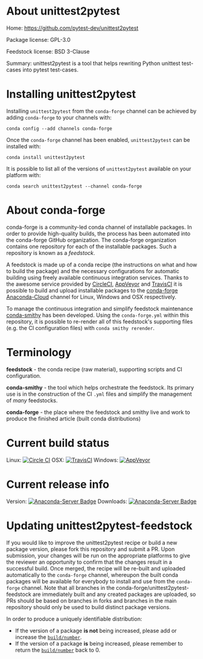 About unittest2pytest
=====================

Home: https://github.com/pytest-dev/unittest2pytest

Package license: GPL-3.0

Feedstock license: BSD 3-Clause

Summary: unittest2pytest is a tool that helps rewriting Python unittest test-cases into pytest test-cases.



Installing unittest2pytest
==========================

Installing `unittest2pytest` from the `conda-forge` channel can be achieved by adding `conda-forge` to your channels with:

```
conda config --add channels conda-forge
```

Once the `conda-forge` channel has been enabled, `unittest2pytest` can be installed with:

```
conda install unittest2pytest
```

It is possible to list all of the versions of `unittest2pytest` available on your platform with:

```
conda search unittest2pytest --channel conda-forge
```



About conda-forge
=================

conda-forge is a community-led conda channel of installable packages.
In order to provide high-quality builds, the process has been automated into the
conda-forge GitHub organization. The conda-forge organization contains one repository
for each of the installable packages. Such a repository is known as a *feedstock*.

A feedstock is made up of a conda recipe (the instructions on what and how to build
the package) and the necessary configurations for automatic building using freely
available continuous integration services. Thanks to the awesome service provided by
[CircleCI](https://circleci.com/), [AppVeyor](http://www.appveyor.com/)
and [TravisCI](https://travis-ci.org/) it is possible to build and upload installable
packages to the [conda-forge](https://anaconda.org/conda-forge)
[Anaconda-Cloud](http://docs.anaconda.org/) channel for Linux, Windows and OSX respectively.

To manage the continuous integration and simplify feedstock maintenance
[conda-smithy](http://github.com/conda-forge/conda-smithy) has been developed.
Using the ``conda-forge.yml`` within this repository, it is possible to re-render all of
this feedstock's supporting files (e.g. the CI configuration files) with ``conda smithy rerender``.


Terminology
===========

**feedstock** - the conda recipe (raw material), supporting scripts and CI configuration.

**conda-smithy** - the tool which helps orchestrate the feedstock.
                   Its primary use is in the construction of the CI ``.yml`` files
                   and simplify the management of *many* feedstocks.

**conda-forge** - the place where the feedstock and smithy live and work to
                  produce the finished article (built conda distributions)

Current build status
====================

Linux: [![Circle CI](https://circleci.com/gh/conda-forge/unittest2pytest-feedstock.svg?style=shield)](https://circleci.com/gh/conda-forge/unittest2pytest-feedstock)
OSX: [![TravisCI](https://travis-ci.org/conda-forge/unittest2pytest-feedstock.svg?branch=master)](https://travis-ci.org/conda-forge/unittest2pytest-feedstock)
Windows: [![AppVeyor](https://ci.appveyor.com/api/projects/status/github/conda-forge/unittest2pytest-feedstock?svg=True)](https://ci.appveyor.com/project/conda-forge/unittest2pytest-feedstock/branch/master)

Current release info
====================
Version: [![Anaconda-Server Badge](https://anaconda.org/conda-forge/unittest2pytest/badges/version.svg)](https://anaconda.org/conda-forge/unittest2pytest)
Downloads: [![Anaconda-Server Badge](https://anaconda.org/conda-forge/unittest2pytest/badges/downloads.svg)](https://anaconda.org/conda-forge/unittest2pytest)


Updating unittest2pytest-feedstock
==================================

If you would like to improve the unittest2pytest recipe or build a new
package version, please fork this repository and submit a PR. Upon submission,
your changes will be run on the appropriate platforms to give the reviewer an
opportunity to confirm that the changes result in a successful build. Once
merged, the recipe will be re-built and uploaded automatically to the
`conda-forge` channel, whereupon the built conda packages will be available for
everybody to install and use from the `conda-forge` channel.
Note that all branches in the conda-forge/unittest2pytest-feedstock are
immediately built and any created packages are uploaded, so PRs should be based
on branches in forks and branches in the main repository should only be used to
build distinct package versions.

In order to produce a uniquely identifiable distribution:
 * If the version of a package **is not** being increased, please add or increase
   the [``build/number``](http://conda.pydata.org/docs/building/meta-yaml.html#build-number-and-string).
 * If the version of a package **is** being increased, please remember to return
   the [``build/number``](http://conda.pydata.org/docs/building/meta-yaml.html#build-number-and-string)
   back to 0.
